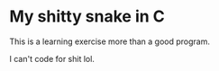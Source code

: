 # My shitty snake in C

This is a learning exercise more than a good program.

I can't code for shit lol.
